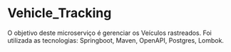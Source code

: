 # Vehicle_Tracking

O objetivo deste microserviço é gerenciar os Veículos rastreados.
Foi utilizada as tecnologias: Springboot, Maven, OpenAPI, Postgres, Lombok.

